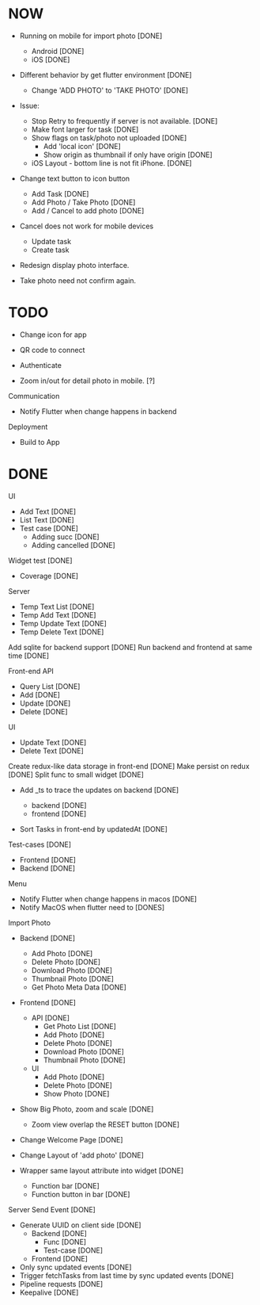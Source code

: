 NOW
===

- Running on mobile for import photo [DONE]
  - Android [DONE]
  - iOS [DONE]
- Different behavior by get flutter environment [DONE]
  - Change 'ADD PHOTO' to 'TAKE PHOTO' [DONE]

- Issue:
  - Stop Retry to frequently if server is not available. [DONE]
  - Make font larger for task [DONE]
  - Show flags on task/photo not uploaded [DONE]
    - Add 'local icon' [DONE]
    - Show origin as thumbnail if only have origin [DONE]
  - iOS Layout - bottom line is not fit iPhone. [DONE]

- Change text button to icon button
  - Add Task [DONE]
  - Add Photo / Take Photo [DONE]
  - Add / Cancel to add photo [DONE]

- Cancel does not work for mobile devices
  - Update task
  - Create task

- Redesign display photo interface.
- Take photo need not confirm again.

TODO
====

- Change icon for app
- QR code to connect
- Authenticate

- Zoom in/out for detail photo in mobile. [?]

Communication
- Notify Flutter when change happens in backend

Deployment
- Build to App

DONE
====

UI
- Add Text [DONE]
- List Text [DONE]
- Test case [DONE]
  - Adding succ [DONE]
  - Adding cancelled [DONE]

Widget test [DONE]
- Coverage [DONE]

Server
- Temp Text List [DONE]
- Temp Add Text [DONE]
- Temp Update Text [DONE]
- Temp Delete Text [DONE]

Add sqlite for backend support [DONE]
Run backend and frontend at same time [DONE]

Front-end API
- Query List [DONE]
- Add [DONE]
- Update [DONE]
- Delete [DONE]

UI
- Update Text [DONE]
- Delete Text [DONE]

Create redux-like data storage in front-end [DONE]
Make persist on redux [DONE]
Split func to small widget [DONE]

- Add _ts to trace the updates on backend [DONE]
  - backend [DONE]
  - frontend [DONE]

- Sort Tasks in front-end by updatedAt [DONE]

Test-cases [DONE]
- Frontend [DONE]
- Backend [DONE]

Menu
- Notify Flutter when change happens in macos [DONE]
- Notify MacOS when flutter need to [DONES]

Import Photo
- Backend [DONE]
  - Add Photo [DONE]
  - Delete Photo [DONE]
  - Download Photo [DONE]
  - Thumbnail Photo [DONE]
  - Get Photo Meta Data [DONE]
- Frontend [DONE]
  - API [DONE]
    - Get Photo List [DONE]
    - Add Photo [DONE]
    - Delete Photo [DONE]
    - Download Photo [DONE]
    - Thumbnail Photo [DONE]
  - UI
    - Add Photo [DONE]
    - Delete Photo [DONE]
    - Show Photo [DONE]

- Show Big Photo, zoom and scale [DONE]
  - Zoom view overlap the RESET button [DONE]
- Change Welcome Page [DONE]
- Change Layout of 'add photo' [DONE]
- Wrapper same layout attribute into widget [DONE]
  - Function bar [DONE]
  - Function button in bar [DONE]

Server Send Event [DONE]
- Generate UUID on client side [DONE]
  - Backend [DONE]
    - Func [DONE]
    - Test-case [DONE]
  - Frontend [DONE]
- Only sync updated events [DONE]
- Trigger fetchTasks from last time by sync updated events [DONE]
- Pipeline requests [DONE]
- Keepalive [DONE]
